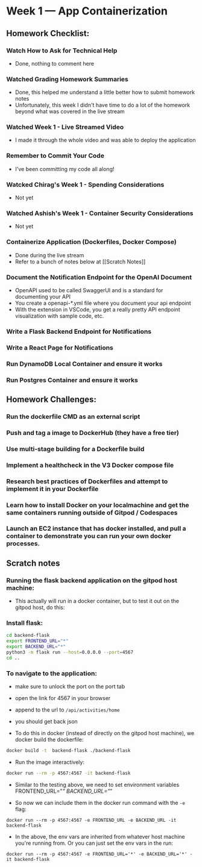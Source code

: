 # Week 1 — App Containerization

## Homework Checklist:
### Watch How to Ask for Technical Help
- Done, nothing to comment here

### Watched Grading Homework Summaries
- Done, this helped me understand a little better how to submit homework notes
- Unfortunately, this week I didn't have time to do a lot of the homework beyond what was covered in the live stream

### Watched Week 1 - Live Streamed Video
- I made it through the whole video and was able to deploy the application

### Remember to Commit Your Code
- I've been committing my code all along!

### Watcked Chirag's Week 1 - Spending Considerations
- Not yet

### Watched Ashish's Week 1 - Container Security Considerations
- Not yet

### Containerize Application (Dockerfiles, Docker Compose)
- Done during the live stream
- Refer to a bunch of notes below at [[Scratch Notes]]

### Document the Notification Endpoint for the OpenAI Document
- OpenAPI used to be called SwaggerUI and is a standard for documenting your API
- You create a openapi-*.yml file where you document your api endpoint
- With the extension in VSCode, you get a really pretty API endpoint visualization with sample code, etc.


### Write a Flask Backend Endpoint for Notifications
### Write a React Page for Notifications
### Run DynamoDB Local Container and ensure it works
### Run Postgres Container and ensure it works

## Homework Challenges:
### Run the dockerfile CMD as an external script
### Push and tag a image to DockerHub (they have a free tier)
### Use multi-stage building for a Dockerfile build
### Implement a healthcheck in the V3 Docker compose file
### Research best practices of Dockerfiles and attempt to implement it in your Dockerfile
### Learn how to install Docker on your localmachine and get the same containers running outside of Gitpod / Codespaces
### Launch an EC2 instance that has docker installed, and pull a container to demonstrate you can run your own docker processes. 



## Scratch notes
### Running the flask backend application on the gitpod host machine:

- This actually will run in a docker container, but to test it out on the gitpod host, do this:

### Install flask:

```sh
cd backend-flask
export FRONTEND_URL="*"
export BACKEND_URL="*"
python3 -m flask run --host=0.0.0.0 --port=4567
cd ..
```

### To navigate to the application:
- make sure to unlock the port on the port tab
- open the link for 4567 in your browser
- append to the url to `/api/activities/home`
- you should get back json

- To do this in docker (instead of directly on the gitpod host machine), we docker build the dockerfile:
```sh
docker build -t  backend-flask ./backend-flask
```

- Run the image interactively:
```sh
docker run --rm -p 4567:4567 -it backend-flask
```

- Similar to the testing above, we need to set environment variables
FRONTEND_URL="*"
BACKEND_URL="*"

- So now we can include them in the docker run command with the `-e` flag:
```docker
docker run --rm -p 4567:4567 -e FRONTEND_URL -e BACKEND_URL -it backend-flask
```
- In the above, the env vars are inherited from whatever host machine you're running from. Or you can just set the env vars in the run:
```docker
docker run --rm -p 4567:4567 -e FRONTEND_URL='*' -e BACKEND_URL='*' -it backend-flask
```